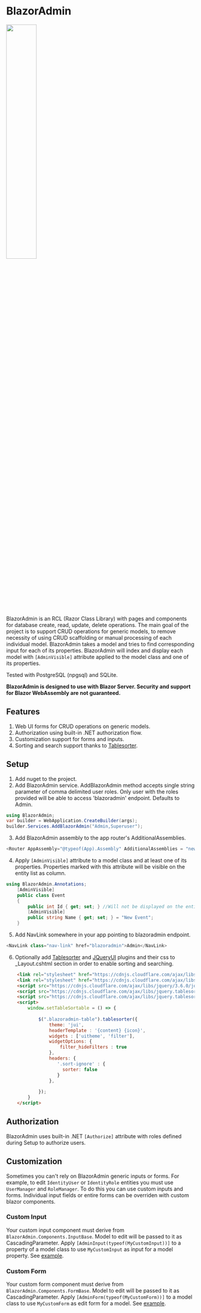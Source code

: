 # BlazorAdmin
<img style="width:40%; height:40%;" src="https://user-images.githubusercontent.com/35566242/162442880-f064506c-7300-4334-8874-3f9645694825.png" />

BlazorAdmin is an RCL (Razor Class Library) with pages and components for database create, read, update, delete operations. The main goal of the project is to support CRUD operations for generic models, to remove necessity of using CRUD scaffolding or manual processing of each individual model. BlazorAdmin takes a model and tries to find corresponding input for each of its properties. BlazorAdmin will index and display each model with ``[AdminVisible]`` attribute applied to the model class and one of its properties.

Tested with PostgreSQL (npgsql) and SQLite.

**BlazorAdmin is designed to use with Blazor Server. Security and support for Blazor WebAssembly are not guaranteed.**


## Features
1. Web UI forms for CRUD operations on generic models.
2. Authorization using built-in .NET authorization flow.
3. Customization support for forms and inputs.
4. Sorting and search support thanks to [Tablesorter](https://github.com/Mottie/tablesorter).

## Setup
1. Add nuget to the project.
2. Add BlazorAdmin service. AddBlazorAdmin method accepts single string parameter of comma delimited user roles. Only user with the roles provided will be able to access 'blazoradmin' endpoint. Defaults to Admin.
```C#
using BlazorAdmin;
var builder = WebApplication.CreateBuilder(args);
builder.Services.AddBlazorAdmin("Admin,Superuser");
```
3. Add BlazorAdmin assembly to the app router's AdditionalAssemblies.
```C#
<Router AppAssembly="@typeof(App).Assembly" AdditionalAssemblies = "new [] {typeof(BlazorAdmin.Pages.AdminIndex).Assembly}">
```
4. Apply ``[AdminVisible]`` attribute to a model class and at least one of its properties. Properties marked with this attribute will be visible on the entity list as column.
```C#
using BlazorAdmin.Annotations;
    [AdminVisible]
    public class Event
    {
        public int Id { get; set; } //Will not be displayed on the entities list
        [AdminVisible]
        public string Name { get; set; } = "New Event";
    }
```
5. Add NavLink somewhere in your app pointing to blazoradmin endpoint.
```C#
<NavLink class="nav-link" href="blazoradmin">Admin</NavLink>
```
6. Optionally add [Tablesorter](https://github.com/Mottie/tablesorter) and [JQueryUI](https://jqueryui.com) plugins and their css to _Layout.cshtml <head> section in order to enable sorting and searching.
```html
    <link rel="stylesheet" href="https://cdnjs.cloudflare.com/ajax/libs/jquery.tablesorter/2.31.3/css/theme.jui.min.css" integrity="sha512-P8bbeO94Om6NRt8zty7v54b1LuwclWVqrufWMaZm/s+Bc+y8/fCL5iRk/yXtmZKA6FmB8G2ehSgVZXgPyJO1jQ==" crossorigin="anonymous" referrerpolicy="no-referrer" />
    <link rel="stylesheet" href="https://cdnjs.cloudflare.com/ajax/libs/jqueryui/1.12.1/themes/cupertino/jquery-ui.min.css" integrity="sha512-ug/p2fTnYRx/TfVgL8ejTWolaq93X+48/FLS9fKf7AiazbxHkSEENdzWkOxbjJO/X1grUPt9ERfBt21iLh2dxg==" crossorigin="anonymous" referrerpolicy="no-referrer" />
    <script src="https://cdnjs.cloudflare.com/ajax/libs/jquery/3.6.0/jquery.min.js" integrity="sha512-894YE6QWD5I59HgZOGReFYm4dnWc1Qt5NtvYSaNcOP+u1T9qYdvdihz0PPSiiqn/+/3e7Jo4EaG7TubfWGUrMQ==" crossorigin="anonymous" referrerpolicy="no-referrer"></script>
    <script src="https://cdnjs.cloudflare.com/ajax/libs/jquery.tablesorter/2.31.3/js/jquery.tablesorter.min.js" integrity="sha512-qzgd5cYSZcosqpzpn7zF2ZId8f/8CHmFKZ8j7mU4OUXTNRd5g+ZHBPsgKEwoqxCtdQvExE5LprwwPAgoicguNg==" crossorigin="anonymous" referrerpolicy="no-referrer"></script>
    <script src="https://cdnjs.cloudflare.com/ajax/libs/jquery.tablesorter/2.31.3/js/jquery.tablesorter.widgets.min.js" integrity="sha512-dj/9K5GRIEZu+Igm9tC16XPOTz0RdPk9FGxfZxShWf65JJNU2TjbElGjuOo3EhwAJRPhJxwEJ5b+/Ouo+VqZdQ==" crossorigin="anonymous" referrerpolicy="no-referrer"></script>
    <script>
        window.setTableSortable = () => {
            
            $(".blazoradmin-table").tablesorter({
                theme: 'jui',
                headerTemplate : '{content} {icon}',
                widgets : ['uitheme', 'filter'],
                widgetOptions: {
                    filter_hideFilters : true
                },
                headers: {
                   '.sort-ignore' : {
                     sorter: false
                   }
                },
                 
            });
        }   
    </script>    
```
## Authorization
BlazorAdmin uses built-in .NET ``[Authorize]`` attribute with roles defined during Setup to authorize users.
## Customization
Sometimes you can't rely on BlazorAdmin generic inputs or forms. For example, to edit ``IdentityUser`` or ``IdentityRole`` entities you must use ``UserManager`` and ``RoleManager``. To do this you can use custom inputs and forms. Individual input fields or entire forms can be overriden with custom blazor components.
### Custom Input
Your custom input component must derive from ``BlazorAdmin.Components.InputBase``. Model to edit will be passed to it as CascadingParameter. Apply ``[AdminInput(typeof(MyCustomInput))]`` to a property of a model class to use ``MyCustomInput`` as input for a model property. See [example](https://github.com/Vansh0t/BlazorAdmin/blob/master/BlazorAdmin.Examples/CustomComponents/ImageInput.razor).
### Custom Form
Your custom form component must derive from ``BlazorAdmin.Components.FormBase``. Model to edit will be passed to it as CascadingParameter. Apply ``[AdminForm(typeof(MyCustomForm))]`` to a model class to use ``MyCustomForm`` as edit form for a model. See [example](https://github.com/Vansh0t/BlazorAdmin/blob/master/BlazorAdmin.Examples/CustomComponents/IdentityUserForm.razor).
